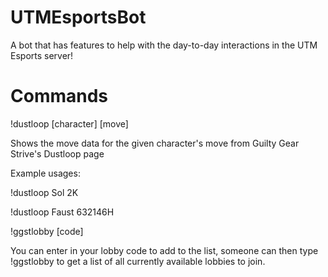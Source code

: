 # UTMEsportsBot

A bot that has features to help with the day-to-day interactions in the UTM Esports server!

# Commands
!dustloop [character] [move]

Shows the move data for the given character's move from Guilty Gear Strive's Dustloop page

Example usages:

!dustloop Sol 2K

!dustloop Faust 632146H

!ggstlobby [code]

You can enter in your lobby code to add to the list, someone can then type !ggstlobby to get a list of all currently available lobbies to join. 
